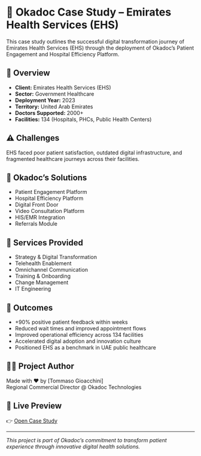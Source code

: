 # 🏥 Okadoc Case Study – Emirates Health Services (EHS)

This case study outlines the successful digital transformation journey of Emirates Health Services (EHS) through the deployment of Okadoc’s Patient Engagement and Hospital Efficiency Platform.

## 📌 Overview

- **Client:** Emirates Health Services (EHS)
- **Sector:** Government Healthcare
- **Deployment Year:** 2023
- **Territory:** United Arab Emirates
- **Doctors Supported:** 2000+
- **Facilities:** 134 (Hospitals, PHCs, Public Health Centers)

## ⚠️ Challenges

EHS faced poor patient satisfaction, outdated digital infrastructure, and fragmented healthcare journeys across their facilities.

## 🚀 Okadoc’s Solutions

- Patient Engagement Platform  
- Hospital Efficiency Platform  
- Digital Front Door  
- Video Consultation Platform  
- HIS/EMR Integration  
- Referrals Module

## 🧩 Services Provided

- Strategy & Digital Transformation  
- Telehealth Enablement  
- Omnichannel Communication  
- Training & Onboarding  
- Change Management  
- IT Engineering

## 🌟 Outcomes

- +90% positive patient feedback within weeks  
- Reduced wait times and improved appointment flows  
- Improved operational efficiency across 134 facilities  
- Accelerated digital adoption and innovation culture  
- Positioned EHS as a benchmark in UAE public healthcare

## 🧑‍💻 Project Author

Made with ❤️ by [Tommaso Gioacchini]  
Regional Commercial Director @ Okadoc Technologies

## 📄 Live Preview

👉 [Open Case Study](https://tommygio79.github.io/Business_Case_EHS/)

---

_This project is part of Okadoc’s commitment to transform patient experience through innovative digital health solutions._
